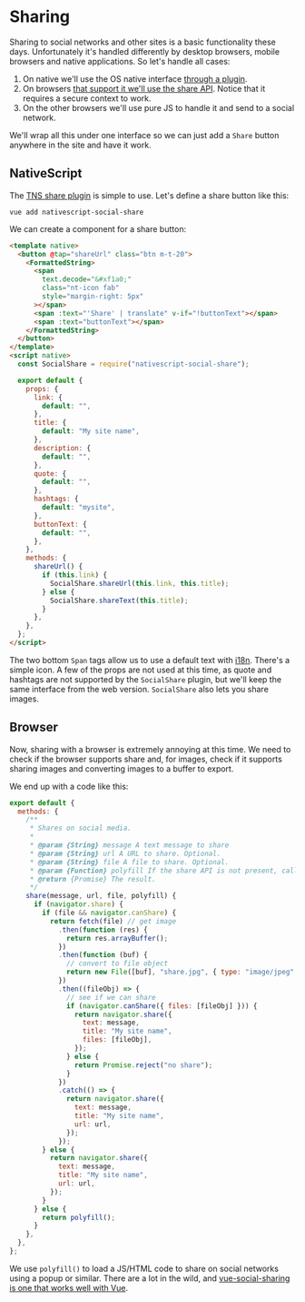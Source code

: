 # Sharing

Sharing to social networks and other sites is a basic functionality these days. Unfortunately it's handled differently by desktop browsers, mobile browsers and native applications. So let's handle all cases:

1. On native we'll use the OS native interface [through a plugin](https://www.npmjs.com/package/nativescript-social-share).
2. On browsers [that support it we'll use the share API](https://developer.mozilla.org/en-US/docs/Web/API/Navigator/share). Notice that it requires a secure context to work.
3. On the other browsers we'll use pure JS to handle it and send to a social network.

We'll wrap all this under one interface so we can just add a `Share` button anywhere in the site and have it work.

## NativeScript

The [TNS share plugin](https://www.npmjs.com/package/nativescript-social-share) is simple to use. Let's define a share button like this:

```shell
vue add nativescript-social-share
```

We can create a component for a share button:

```html
<template native>
  <button @tap="shareUrl" class="btn m-t-20">
    <FormattedString>
      <span
        text.decode="&#xf1a0;"
        class="nt-icon fab"
        style="margin-right: 5px"
      ></span>
      <span :text="'Share' | translate" v-if="!buttonText"></span>
      <span :text="buttonText"></span>
    </FormattedString>
  </button>
</template>
<script native>
  const SocialShare = require("nativescript-social-share");

  export default {
    props: {
      link: {
        default: "",
      },
      title: {
        default: "My site name",
      },
      description: {
        default: "",
      },
      quote: {
        default: "",
      },
      hashtags: {
        default: "mysite",
      },
      buttonText: {
        default: "",
      },
    },
    methods: {
      shareUrl() {
        if (this.link) {
          SocialShare.shareUrl(this.link, this.title);
        } else {
          SocialShare.shareText(this.title);
        }
      },
    },
  };
</script>
```

The two bottom `Span` tags allow us to use a default text with [i18n](./i18n.md). There's a simple icon. A few of the props are not used at this time, as quote and hashtags are not supported by the `SocialShare` plugin, but we'll keep the same interface from the web version. `SocialShare` also lets you share images.

## Browser

Now, sharing with a browser is extremely annoying at this time. We need to check if the browser supports share and, for images, check if it supports sharing images and converting images to a buffer to export.

We end up with a code like this:

```js
export default {
  methods: {
    /**
     * Shares on social media.
     *
     * @param {String} message A text message to share
     * @param {String} url A URL to share. Optional.
     * @param {String} file A file to share. Optional.
     * @param {Function} polyfill If the share API is not present, calls a polyfill of your own.
     * @return {Promise} The result.
     */
    share(message, url, file, polyfill) {
      if (navigator.share) {
        if (file && navigator.canShare) {
          return fetch(file) // get image
            .then(function (res) {
              return res.arrayBuffer();
            })
            .then(function (buf) {
              // convert to file object
              return new File([buf], "share.jpg", { type: "image/jpeg" });
            })
            .then((fileObj) => {
              // see if we can share
              if (navigator.canShare({ files: [fileObj] })) {
                return navigator.share({
                  text: message,
                  title: "My site name",
                  files: [fileObj],
                });
              } else {
                return Promise.reject("no share");
              }
            })
            .catch(() => {
              return navigator.share({
                text: message,
                title: "My site name",
                url: url,
              });
            });
        } else {
          return navigator.share({
            text: message,
            title: "My site name",
            url: url,
          });
        }
      } else {
        return polyfill();
      }
    },
  },
};
```

We use `polyfill()` to load a JS/HTML code to share on social networks using a popup or similar. There are a lot in the wild, and [vue-social-sharing is one that works well with Vue](https://github.com/nicolasbeauvais/vue-social-sharing#demo).
